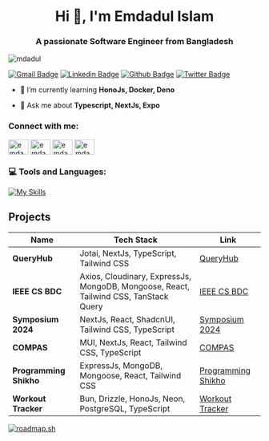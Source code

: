 <h1 align="center">Hi 👋, I'm Emdadul Islam</h1>
<h3 align="center">A passionate Software Engineer from Bangladesh</h3>

<p align="left"> <img src="https://komarev.com/ghpvc/?username=mdadul&label=Profile%20views&color=0e75b6&style=flat" alt="mdadul" /> </p>


[![Gmail Badge](https://img.shields.io/badge/-emdadulislam162@gmail.com-c14438?style=flat&logo=Gmail&logoColor=white&link=mailto:emdadulislam162@gmail.com)](mailto:emdadulislam162@gmail.com) 
[![Linkedin Badge](https://img.shields.io/badge/-emdadulislam-0072b1?style=flat&logo=Linkedin&logoColor=white&link=https://www.linkedin.com/in/emdadulislam/)](https://www.linkedin.com/in/emdadulislam/) [![Github Badge](https://img.shields.io/badge/-mdadul-grey?style=flat&logo=github&logoColor=white&link=https://github.com/mdadul/)](https://www.github.com/mdadul/) [![Twitter Badge](https://img.shields.io/badge/-emdadulislam580-00acee?style=flat&logo=twitter&logoColor=white&link=https://twitter.com/emdadulislam580/)](https://www.twitter.com/emdadulislam580/)

- 🌱 I’m currently learning **HonoJs, Docker, Deno**

- 💬 Ask me about **Typescript, NextJs, Expo**



<h3 align="left">Connect with me:</h3>
<p align="left">
<a href="https://twitter.com/emdadul580" target="blank"><img align="center" src="https://raw.githubusercontent.com/rahuldkjain/github-profile-readme-generator/master/src/images/icons/Social/twitter.svg" alt="emdadul580" height="30" width="40" /></a>
<a href="https://linkedin.com/in/emdadulislam" target="blank"><img align="center" src="https://raw.githubusercontent.com/rahuldkjain/github-profile-readme-generator/master/src/images/icons/Social/linked-in-alt.svg" alt="emdadulislam" height="30" width="40" /></a>
<a href="https://www.codechef.com/users/emdadul162" target="blank"><img align="center" src="https://cdn.jsdelivr.net/npm/simple-icons@3.1.0/icons/codechef.svg" alt="emdadul162" height="30" width="40" /></a>
<a href="https://codeforces.com/profile/emdadulislam162" target="blank"><img align="center" src="https://raw.githubusercontent.com/rahuldkjain/github-profile-readme-generator/master/src/images/icons/Social/codeforces.svg" alt="emdadulislam162" height="30" width="40" /></a>
</p>

### 💻 Tools and Languages:
[![My Skills](https://skillicons.dev/icons?i=c,cpp,js,ts,git,tailwindcss,html,css,react,nextjs,supabase,express,nodejs,mongodb,postgres,cloudflare,docker,bun,vercel,ubuntu,postman,wordpress,figma,sentry)](github.com/mdadul)

## Projects

| Name                | Tech Stack                                                                                   | Link                                      |
|---------------------|----------------------------------------------------------------------------------------|-------------------------------------------------|
| **QueryHub**         | Jotai, NextJs, TypeScript, Tailwind CSS                                                 | [QueryHub](https://www.queryhub.info/)           |
| **IEEE CS BDC**      | Axios, Cloudinary, ExpressJs, MongoDB, Mongoose, React, Tailwind CSS, TanStack Query    | [IEEE CS BDC](https://ieeecsbdc.org/)            |
| **Symposium 2024**   | NextJs, React, ShadcnUI, Tailwind CSS, TypeScript                                       | [Symposium 2024](https://symposium24.ieeecsbdc.org/) |
| **COMPAS**           | MUI, NextJs, React, Tailwind CSS, TypeScript                                            | [COMPAS](https://www.compasconf.org/)            |
| **Programming Shikho**| ExpressJs, MongoDB, Mongoose, React, Tailwind CSS                                      | [Programming Shikho](https://programming-shikho.vercel.app/) |
| **Workout Tracker**  | Bun, Drizzle, HonoJs, Neon, PostgreSQL, TypeScript                                      | [Workout Tracker](https://github.com/mdadul/Workout-Tracker) |



[![roadmap.sh](https://api.roadmap.sh/v1-badge/wide/64e6f2d9b128dce3cb6d5719?variant=light)](https://roadmap.sh)



